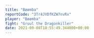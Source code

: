 ```yaml
---
title: "Bøømba"
reportCode: "3Tr4JVDfKZW7nvRx"
player: "Bøømba"
fight: "Gruul the Dragonkiller"
date: 2021-09-08T18:55:49.344000+00:00
---
```


